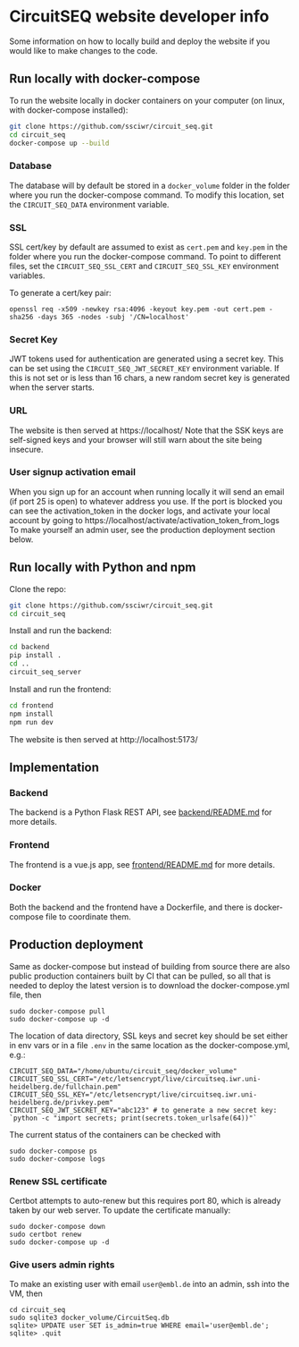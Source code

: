 # CircuitSEQ website developer info

Some information on how to locally build and deploy the website if you would like to make changes to the code.

## Run locally with docker-compose

To run the website locally in docker containers on your computer (on linux, with docker-compose installed):

```sh
git clone https://github.com/ssciwr/circuit_seq.git
cd circuit_seq
docker-compose up --build
```

### Database

The database will by default be stored in a `docker_volume` folder
in the folder where you run the docker-compose command.
To modify this location, set the `CIRCUIT_SEQ_DATA` environment variable.

### SSL

SSL cert/key by default are assumed to exist as `cert.pem` and `key.pem`
in the folder where you run the docker-compose command.
To point to different files, set the `CIRCUIT_SEQ_SSL_CERT` and `CIRCUIT_SEQ_SSL_KEY` environment variables.

To generate a cert/key pair:

```
openssl req -x509 -newkey rsa:4096 -keyout key.pem -out cert.pem -sha256 -days 365 -nodes -subj '/CN=localhost'
```

### Secret Key

JWT tokens used for authentication are generated using a secret key.
This can be set using the `CIRCUIT_SEQ_JWT_SECRET_KEY` environment variable.
If this is not set or is less than 16 chars, a new random secret key is generated when the server starts.

### URL

The website is then served at https://localhost/
Note that the SSK keys are self-signed keys and your browser will still warn about the site being insecure.

### User signup activation email

When you sign up for an account when running locally it will send an email (if port 25 is open) to whatever address you use.
If the port is blocked you can see the activation_token in the docker logs, and activate your local account by going to https://localhost/activate/activation_token_from_logs
To make yourself an admin user, see the production deployment section below.

## Run locally with Python and npm

Clone the repo:

```sh
git clone https://github.com/ssciwr/circuit_seq.git
cd circuit_seq
```

Install and run the backend:

```sh
cd backend
pip install .
cd ..
circuit_seq_server
```

Install and run the frontend:

```sh
cd frontend
npm install
npm run dev
```

The website is then served at http://localhost:5173/

## Implementation

### Backend

The backend is a Python Flask REST API, see [backend/README.md](backend/README.md) for more details.

### Frontend

The frontend is a vue.js app, see [frontend/README.md](frontend/README.md) for more details.

### Docker

Both the backend and the frontend have a Dockerfile, and there is docker-compose file to coordinate them.

## Production deployment

Same as docker-compose but instead of building from source there are also public production containers
built by CI that can be pulled, so all that is needed to deploy the latest version is to download the docker-compose.yml file, then

```
sudo docker-compose pull
sudo docker-compose up -d
```

The location of data directory, SSL keys and secret key should be set
either in env vars or in a file `.env` in the same location as the docker-compose.yml, e.g.:

```
CIRCUIT_SEQ_DATA="/home/ubuntu/circuit_seq/docker_volume"
CIRCUIT_SEQ_SSL_CERT="/etc/letsencrypt/live/circuitseq.iwr.uni-heidelberg.de/fullchain.pem"
CIRCUIT_SEQ_SSL_KEY="/etc/letsencrypt/live/circuitseq.iwr.uni-heidelberg.de/privkey.pem"
CIRCUIT_SEQ_JWT_SECRET_KEY="abc123" # to generate a new secret key: `python -c "import secrets; print(secrets.token_urlsafe(64))"`
```

The current status of the containers can be checked with

```
sudo docker-compose ps
sudo docker-compose logs
```

### Renew SSL certificate

Certbot attempts to auto-renew but this requires port 80, which is already taken by our web server.
To update the certificate manually:

```
sudo docker-compose down
sudo certbot renew
sudo docker-compose up -d
```

### Give users admin rights

To make an existing user with email `user@embl.de` into an admin, ssh into the VM, then

```
cd circuit_seq
sudo sqlite3 docker_volume/CircuitSeq.db
sqlite> UPDATE user SET is_admin=true WHERE email='user@embl.de';
sqlite> .quit
```
